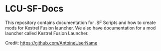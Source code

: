# LCU-SF-Docs
This repository contains documentation for .SF Scripts and how to create mods for Kestrel Fusion launcher.
We also have documentation for a mod launcher called Kestrel Fusion Launcher.

Credit:
    https://github.com/AntoineUserName